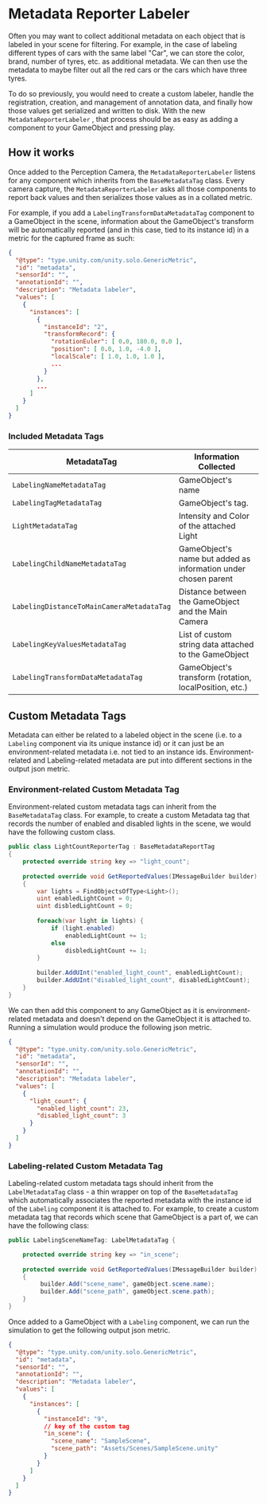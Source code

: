 # Metadata Reporter Labeler

Often you may want to collect additional metadata on each object that is labeled in your scene for filtering. For
example, in the case of labeling different types of cars with the same label "Car", we can store the color, brand,
number of tyres, etc. as additional metadata. We can then use the metadata to maybe filter out all the red cars or the
cars which have three tyres.

To do so previously, you would need to create a custom labeler, handle the registration, creation, and management of
annotation data, and finally how those values get serialized and written to disk. With the new `MetadataReporterLabeler`
, that process should be as easy as adding a component to your GameObject and pressing play.

## How it works

Once added to the Perception Camera, the `MetadataReporterLabeler` listens for any component which inherits from
the `BaseMetadataTag` class. Every camera capture, the `MetadataReporterLabeler` asks all those components to report
back values and then serializes those values as in a collated metric.

For example, if you add a `LabelingTransformDataMetadataTag` component to a GameObject in the scene, information about
the GameObject's transform will be automatically reported (and in this case, tied to its instance id) in a metric for the captured frame as such:

```json
{
  "@type": "type.unity.com/unity.solo.GenericMetric",
  "id": "metadata",
  "sensorId": "",
  "annotationId": "",
  "description": "Metadata labeler",
  "values": [
    {
      "instances": [
        {
          "instanceId": "2",
          "transformRecord": {
            "rotationEuler": [ 0.0, 180.0, 0.0 ],
            "position": [ 0.0, 1.0, -4.0 ],
            "localScale": [ 1.0, 1.0, 1.0 ],
            ...
          }
        },
        ...
      ]
    }
  ]
}
```

### Included Metadata Tags

| MetadataTag                               | Information Collected                                          |
|-------------------------------------------|----------------------------------------------------------------|
| `LabelingNameMetadataTag`                 | GameObject's name                                              |
| `LabelingTagMetadataTag`                  | GameObject's tag.                                              |
| `LightMetadataTag`                        | Intensity and Color of the attached Light                      |
| `LabelingChildNameMetadataTag`            | GameObject's name but added as information under chosen parent |
| `LabelingDistanceToMainCameraMetadataTag` | Distance between the GameObject and the Main Camera            |
| `LabelingKeyValuesMetadataTag`            | List of custom string data attached to the GameObject          |
| `LabelingTransformDataMetadataTag`        | GameObject's transform (rotation, localPosition, etc.)         |

## Custom Metadata Tags

Metadata can either be related to a labeled object in the scene (i.e. to a `Labeling` component via its unique instance id) or it can just be an environment-related metadata i.e. not tied to an instance ids. Environment-related and Labeling-related metadata are put into different sections in the output json metric.

### Environment-related Custom Metadata Tag

Environment-related custom metadata tags can inherit from the `BaseMetadataTag` class. For example, to create a custom Metadata tag that records the number of enabled and disabled lights in the scene, we would have the following custom class.

```csharp
public class LightCountReporterTag : BaseMetadataReportTag
{
    protected override string key => "light_count";
 
    protected override void GetReportedValues(IMessageBuilder builder)
    {
        var lights = FindObjectsOfType<Light>();
        uint enabledLightCount = 0;
        uint disbledLightCount = 0;
        
        foreach(var light in lights) {
            if (light.enabled)
                enabledLightCount += 1;
            else
                disbledLightCount += 1;
        }
    
        builder.AddUInt("enabled_light_count", enabledLightCount);
        builder.AddUInt("disabled_light_count", disabledLightCount);
    }
}
```

We can then add this component to any GameObject as it is environment-related metadata and doesn't depend on the GameObject it is attached to. Running a simulation would produce the following json metric.


```json
{
  "@type": "type.unity.com/unity.solo.GenericMetric",
  "id": "metadata",
  "sensorId": "",
  "annotationId": "",
  "description": "Metadata labeler",
  "values": [
    {
      "light_count": {
        "enabled_light_count": 23,
        "disabled_light_count": 3
      }
    }
  ]
}
```

### Labeling-related Custom Metadata Tag

Labeling-related custom metadata tags should inherit from the `LabelMetadataTag` class - a thin wrapper on top of the `BaseMetadataTag` which automatically associates the reported metadata with the instance id of the `Labeling` component it is attached to. For example, to create a custom metadata tag that records which scene that GameObject is a part of, we can have the following class:

```csharp
public LabelingSceneNameTag: LabelMetadataTag {

    protected override string key => "in_scene";
 
    protected override void GetReportedValues(IMessageBuilder builder)
    {
         builder.Add("scene_name", gameObject.scene.name);
         builder.Add("scene_path", gameObject.scene.path);
    }
}
```

Once added to a GameObject with a `Labeling` component, we can run the simulation to get the following output json metric.

```json
{
  "@type": "type.unity.com/unity.solo.GenericMetric",
  "id": "metadata",
  "sensorId": "",
  "annotationId": "",
  "description": "Metadata labeler",
  "values": [
    {
      "instances": [
        {
          "instanceId": "9",
          // key of the custom tag
          "in_scene": {
            "scene_name": "SampleScene",
            "scene_path": "Assets/Scenes/SampleScene.unity"
          }
        }
      ]
    }
  ]
}
```
